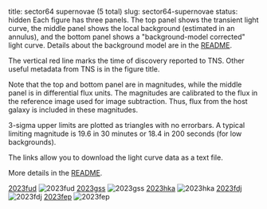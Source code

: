 title: sector64 supernovae (5 total)
slug: sector64-supernovae
status: hidden
  Each figure has three panels.  The top panel shows the transient light curve, the middle panel shows the local background (estimated in an annulus), and the bottom panel shows a "background-model corrected" light curve. Details about the background model are in the [README]({filename}../README/README.md). 
 
 The vertical red line marks the time of discovery reported to TNS. Other useful metadata from TNS is in the figure title.

 Note that the top and bottom panel are in magnitudes, while the middle panel is in differential flux units. The magnitudes are calibrated to the flux in the reference image used for image subtraction. Thus, flux from the host galaxy is included in these magnitudes. 

  3-sigma upper limits are plotted as triangles with no errorbars. A typical limiting magnitude is 19.6 in 30 minutes or 18.4 in 200 seconds (for low backgrounds).

The links allow you to download the light curve data as a text file. 

More details in the [README]({filename}../README/README.md).


[2023fud]({static}../..//light_curves/sector64/lc_2023fud_cleaned)
![2023fud]({static}../../images/sector64/lc_2023fud_cleaned.png)
[2023gss]({static}../..//light_curves/sector64/lc_2023gss_cleaned)
![2023gss]({static}../../images/sector64/lc_2023gss_cleaned.png)
[2023hka]({static}../..//light_curves/sector64/lc_2023hka_cleaned)
![2023hka]({static}../../images/sector64/lc_2023hka_cleaned.png)
[2023fdj]({static}../..//light_curves/sector64/lc_2023fdj_cleaned)
![2023fdj]({static}../../images/sector64/lc_2023fdj_cleaned.png)
[2023fep]({static}../..//light_curves/sector64/lc_2023fep_cleaned)
![2023fep]({static}../../images/sector64/lc_2023fep_cleaned.png)
